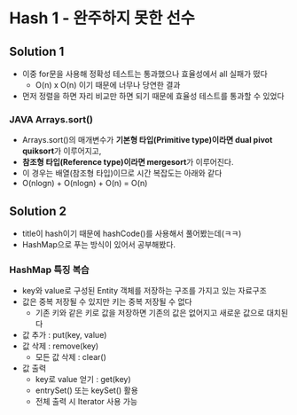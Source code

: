 # Hash 1 - 완주하지 못한 선수

## Solution 1
* 이중 for문을 사용해 정확성 테스트는 통과했으나 효율성에서 all 실패가 떴다
	* O(n) x O(n) 이기 때문에 너무나 당연한 결과
* 먼저 정렬을 하면 자리 비교만 하면 되기 때문에 효율성 테스트를 통과할 수 있었다

### JAVA Arrays.sort()
* Arrays.sort()의 매개변수가 **기본형 타입(Primitive type)이라면 dual pivot quiksort**가 이루어지고,
* **참조형 타입(Reference type)이라면 mergesort**가 이루어진다.
* 이 경우는 배열(참조형 타입)이므로 시간 복잡도는 아래와 같다
* O(nlogn) + O(nlogn) + O(n) = O(n)

## Solution 2
* title이 hash이기 때문에 hashCode()를 사용해서 풀어봤는데(ㅋㅋ)
* HashMap으로 푸는 방식이 있어서 공부해봤다.

### HashMap 특징 복습
* key와 value로 구성된 Entity 객체를 저장하는 구조를 가지고 있는 자료구조
* 값은 중복 저장될 수 있지만 키는 중복 저장될 수 없다
	* 기존 키와 같은 키로 값을 저장하면 기존의 값은 없어지고 새로운 값으로 대치된다
* 값 추가 : put(key, value)
* 값 삭제 : remove(key)
	* 모든 값 삭제 : clear()
* 값 출력
	* key로 value 얻기 : get(key)
	* entrySet() 또는 keySet() 활용
	* 전체 출력 시 Iterator 사용 가능